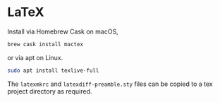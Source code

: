 LaTeX
=====

Install via Homebrew Cask on macOS,

```bash
brew cask install mactex
```

or via apt on Linux.

```bash
sudo apt install texlive-full
```

The `latexmkrc` and `latexdiff-preamble.sty` files can be copied to a tex project directory as required.
